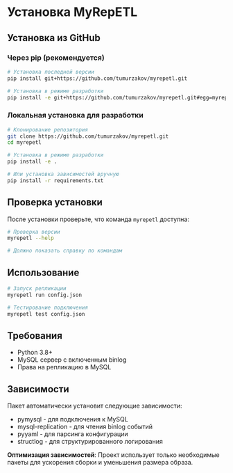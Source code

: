 # Установка MyRepETL

## Установка из GitHub

### Через pip (рекомендуется)

```bash
# Установка последней версии
pip install git+https://github.com/tumurzakov/myrepetl.git

# Установка в режиме разработки
pip install -e git+https://github.com/tumurzakov/myrepetl.git#egg=myrepetl
```

### Локальная установка для разработки

```bash
# Клонирование репозитория
git clone https://github.com/tumurzakov/myrepetl.git
cd myrepetl

# Установка в режиме разработки
pip install -e .

# Или установка зависимостей вручную
pip install -r requirements.txt
```

## Проверка установки

После установки проверьте, что команда `myrepetl` доступна:

```bash
# Проверка версии
myrepetl --help

# Должно показать справку по командам
```

## Использование

```bash
# Запуск репликации
myrepetl run config.json

# Тестирование подключения
myrepetl test config.json
```

## Требования

- Python 3.8+
- MySQL сервер с включенным binlog
- Права на репликацию в MySQL

## Зависимости

Пакет автоматически установит следующие зависимости:
- pymysql - для подключения к MySQL
- mysql-replication - для чтения binlog событий
- pyyaml - для парсинга конфигурации
- structlog - для структурированного логирования

**Оптимизация зависимостей**: Проект использует только необходимые пакеты для ускорения сборки и уменьшения размера образа.

